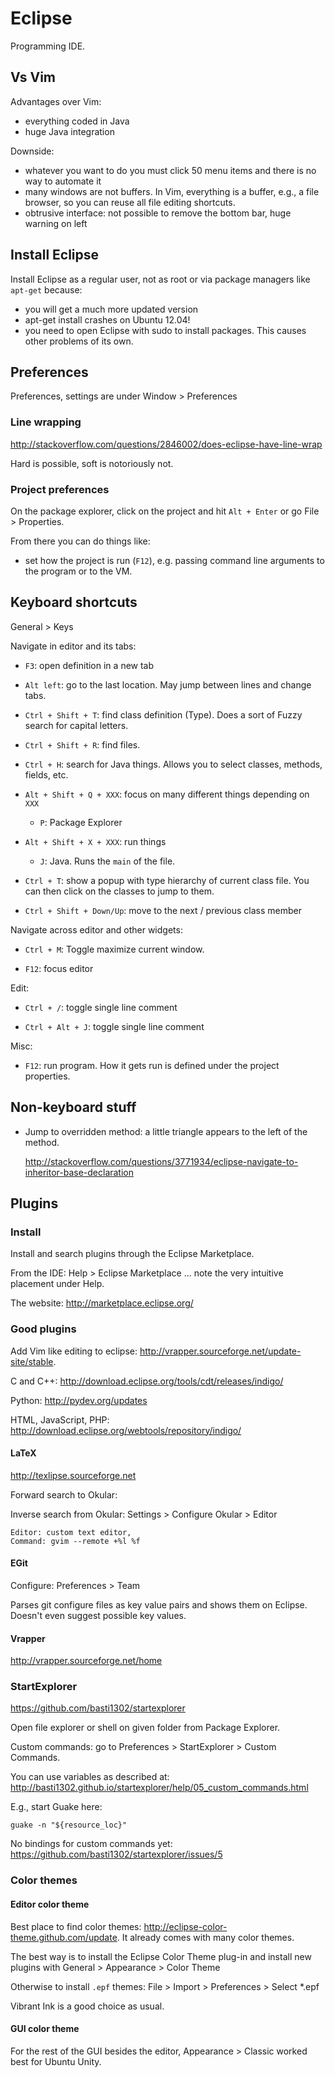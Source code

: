# Eclipse

Programming IDE.

## Vs Vim

Advantages over Vim:

- everything coded in Java
- huge Java integration

Downside:

- whatever you want to do you must click 50 menu items and there is no way to automate it
- many windows are not buffers. In Vim, everything is a buffer, e.g., a file browser, so you can reuse all file editing shortcuts.
- obtrusive interface: not possible to remove the bottom bar, huge warning on left

## Install Eclipse

Install Eclipse as a regular user, not as root or via package managers like `apt-get` because:

- you will get a much more updated version
- apt-get install crashes on Ubuntu 12.04!
- you need to open Eclipse with sudo to install packages. This causes other problems of its own.

## Preferences

Preferences, settings are under Window > Preferences

### Line wrapping

<http://stackoverflow.com/questions/2846002/does-eclipse-have-line-wrap>

Hard is possible, soft is notoriously not.

### Project preferences

On the package explorer, click on the project and hit `Alt + Enter` or go File > Properties.

From there you can do things like:

- set how the project is run (`F12`), e.g. passing command line arguments to the program or to the VM.

## Keyboard shortcuts

General > Keys

Navigate in editor and its tabs:

- 	`F3`: open definition in a new tab

- 	`Alt left`: go to the last location. May jump between lines and change tabs.

- 	`Ctrl + Shift + T`: find class definition (Type). Does a sort of Fuzzy search for capital letters.

- 	`Ctrl + Shift + R`: find files.

- 	`Ctrl + H`: search for Java things. Allows you to select classes, methods, fields, etc.

- 	`Alt + Shift + Q + XXX`: focus on many different things depending on `XXX`

    - `P`: Package Explorer

- 	`Alt + Shift + X + XXX`: run things

    - `J`: Java. Runs the `main` of the file.

- 	`Ctrl + T`: show a popup with type hierarchy of current class file. You can then click on the classes to jump to them.

- 	`Ctrl + Shift + Down/Up`: move to the next / previous class member

Navigate across editor and other widgets:

- 	`Ctrl + M`: Toggle maximize current window.

- 	`F12`: focus editor

Edit:

- 	`Ctrl + /`: toggle single line comment

- 	`Ctrl + Alt + J`: toggle single line comment

Misc:

- 	`F12`: run program. How it gets run is defined under the project properties.

## Non-keyboard stuff

- 	Jump to overridden method: a little triangle appears to the left of the method.

	<http://stackoverflow.com/questions/3771934/eclipse-navigate-to-inheritor-base-declaration>

## Plugins

### Install

Install and search plugins through the Eclipse Marketplace.

From the IDE: Help > Eclipse Marketplace ... note the very intuitive placement under Help.

The website: <http://marketplace.eclipse.org/>

### Good plugins

Add Vim like editing to eclipse: <http://vrapper.sourceforge.net/update-site/stable>.

C and C++: <http://download.eclipse.org/tools/cdt/releases/indigo/>

Python: <http://pydev.org/updates>

HTML, JavaScript, PHP: <http://download.eclipse.org/webtools/repository/indigo/>

#### LaTeX

<http://texlipse.sourceforge.net>

Forward search to Okular:

Inverse search from Okular: Settings > Configure Okular > Editor

    Editor: custom text editor,
    Command: gvim --remote +%l %f

#### EGit

Configure: Preferences > Team

Parses git configure files as key value pairs and shows them on Eclipse. Doesn't even suggest possible key values.

#### Vrapper

<http://vrapper.sourceforge.net/home>

### StartExplorer

<https://github.com/basti1302/startexplorer>

Open file explorer or shell on given folder from Package Explorer.

Custom commands: go to Preferences > StartExplorer > Custom Commands.

You can use variables as described at: <http://basti1302.github.io/startexplorer/help/05_custom_commands.html>

E.g., start Guake here:

	guake -n "${resource_loc}"

No bindings for custom commands yet: <https://github.com/basti1302/startexplorer/issues/5>

### Color themes

#### Editor color theme

Best place to find color themes: <http://eclipse-color-theme.github.com/update>. It already comes with many color themes.

The best way is to install the Eclipse Color Theme plug-in and install new plugins with General > Appearance > Color Theme

Otherwise to install `.epf` themes: File > Import > Preferences > Select *.epf

Vibrant Ink is a good choice as usual.

#### GUI color theme

For the rest of the GUI besides the editor, Appearance > Classic worked best for Ubuntu Unity.
